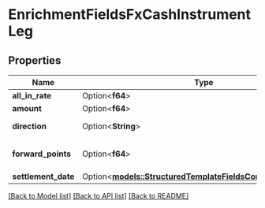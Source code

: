 # EnrichmentFieldsFxCashInstrumentLeg

## Properties

Name | Type | Description | Notes
------------ | ------------- | ------------- | -------------
**all_in_rate** | Option<**f64**> | Rate | [optional]
**amount** | Option<**f64**> | Quantity | [optional]
**direction** | Option<**String**> | Direction of quote | [optional]
**forward_points** | Option<**f64**> | Quoted points for the leg | [optional]
**settlement_date** | Option<[**models::StructuredTemplateFieldsCommonFieldsDate**](structured_template_fields_common_fields_date.md)> |  | [optional]

[[Back to Model list]](../README.md#documentation-for-models) [[Back to API list]](../README.md#documentation-for-api-endpoints) [[Back to README]](../README.md)


